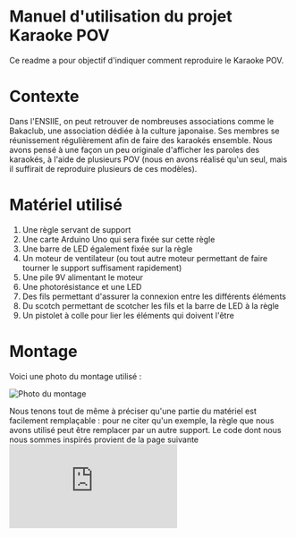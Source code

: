 # Manuel d'utilisation du projet Karaoke POV

Ce readme a pour objectif d'indiquer comment reproduire le Karaoke POV.

# Contexte

Dans l'ENSIIE, on peut retrouver de nombreuses associations comme le Bakaclub, une association dédiée à la culture japonaise. Ses membres se réunissement régulièrement afin de faire des karaokés ensemble. Nous avons pensé à une façon un peu originale d'afficher les paroles des karaokés, à l'aide de plusieurs POV (nous en avons réalisé qu'un seul, mais il suffirait de reproduire plusieurs de ces modèles).

# Matériel utilisé 

1) Une règle servant de support 
2) Une carte Arduino Uno qui sera fixée sur cette règle
3) Une barre de LED également fixée sur la règle
4) Un moteur de ventilateur (ou tout autre moteur permettant de faire tourner le support suffisament rapidement)
5) Une pile 9V alimentant le moteur
6) Une photorésistance et une LED
7) Des fils permettant d'assurer la connexion entre les différents éléments
8) Du scotch permettant de scotcher les fils et la barre de LED à la règle
9) Un pistolet à colle pour lier les éléments qui doivent l'être

# Montage

Voici une photo du montage utilisé :

![Photo du montage](https://64.media.tumblr.com/e52caf0b05eacad364ed925ba9e16d0b/e6597a0d5d49af53-6d/s640x960/4a87775ad736d8b300daf2540db7e7410841f42b.png) 

Nous tenons tout de même à préciser qu'une partie du matériel est facilement remplaçable : pour ne citer qu'un exemple, la règle que nous avons utilisé peut être remplacer par un autre support.
Le code dont nous nous sommes inspirés provient de la page suivante ![Code](http://electroniqueamateur.blogspot.com/2014/07/arduino-et-persistance-retinienne-pov.html)
